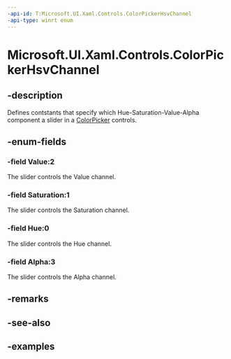 ```yaml
---
-api-id: T:Microsoft.UI.Xaml.Controls.ColorPickerHsvChannel
-api-type: winrt enum
---
```


<!-- Enumeration syntax.
public enum ColorPickerHsvChannel : int 
-->

# Microsoft.UI.Xaml.Controls.ColorPickerHsvChannel

## -description

Defines contstants that specify which Hue-Saturation-Value-Alpha component a slider in a [ColorPicker](colorpicker.md) controls.

## -enum-fields

### -field Value:2

The slider controls the Value channel.

### -field Saturation:1

The slider controls the Saturation channel.

### -field Hue:0

The slider controls the Hue channel.

### -field Alpha:3

The slider controls the Alpha channel.

## -remarks

## -see-also

## -examples

